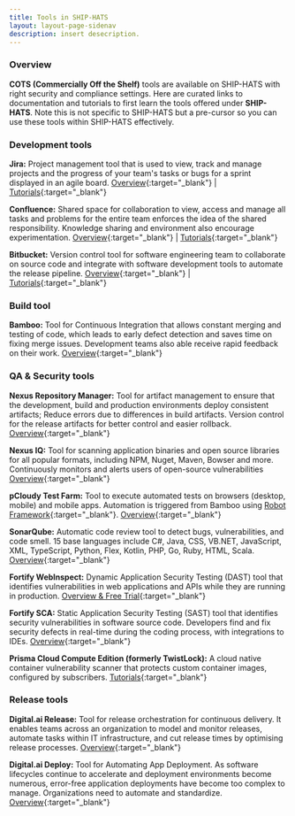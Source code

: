 ```yaml
---
title: Tools in SHIP-HATS
layout: layout-page-sidenav
description: insert desecription.
---
```


### Overview 
 
**COTS (Commercially Off the Shelf)** tools are available on SHIP-HATS with right security and compliance settings. Here are curated links to documentation and tutorials to first learn the tools offered under **SHIP-HATS**. Note this is not specific to SHIP-HATS but a pre-cursor so you can use these tools within SHIP-HATS effectively.  

### Development tools 

**Jira:** Project management tool that is used to view, track and manage projects and the progress of your team's tasks or bugs for a sprint displayed in an agile board. 
[Overview](https://www.atlassian.com/software/jira/guides/getting-started/overview){:target="_blank"} | [Tutorials](https://www.atlassian.com/software/jira/guides/getting-started/basics#step-2-pick-a-template){:target="_blank"}

**Confluence:** Shared space for collaboration to view, access and manage all tasks and problems for the entire team enforces the idea of the shared responsibility. Knowledge sharing and environment also encourage experimentation. 
[Overview](https://www.atlassian.com/software/confluence/guides/get-started/confluence-overview#hosting-options){:target="_blank"} | [Tutorials](https://www.atlassian.com/software/confluence/guides/get-started/set-up){:target="_blank"}

**Bitbucket:** Version control tool for software engineering team to collaborate on source code and integrate with software development tools to automate the release pipeline. 
[Overview](https://www.atlassian.com/software/bitbucket/guides/getting-started/overview){:target="_blank"} | [Tutorials](https://www.atlassian.com/software/bitbucket/guides/basics/bitbucket-interface#your-work){:target="_blank"}

### Build tool 

**Bamboo:** Tool for Continuous Integration that allows constant merging and testing of code, which leads to early defect detection and saves time on fixing merge issues. Development teams also able receive rapid feedback on their work. [Overview](https://www.atlassian.com/software/bamboo){:target="_blank"}

### QA & Security tools 

**Nexus Repository Manager:** Tool for artifact management to ensure that the development, build and production environments deploy consistent artifacts; Reduce errors due to differences in build artifacts. Version control for the release artifacts for better control and easier rollback. [Overview](https://www.sonatype.com/product-nexus-repository){:target="_blank"}

**Nexus IQ:** Tool for scanning application binaries and open source libraries for all popular formats, including NPM, Nuget, Maven, Bowser and more. Continuously monitors and alerts users of open-source vulnerabilities [Overview](https://www.sonatype.com/nexus-iq-server){:target="_blank"}

**pCloudy Test Farm:** Tool to execute automated tests on browsers (desktop, mobile) and mobile apps. Automation is triggered from Bamboo using [Robot Framework](https://robotframework.org/){:target="_blank"}. [Overview](https://www.pcloudy.com/){:target="_blank"}

**SonarQube:** Automatic code review tool to detect bugs, vulnerabilities, and code smell. 15 base languages include C#, Java, CSS, VB.NET, JavaScript, XML, TypeScript, Python, Flex, Kotlin, PHP, Go, Ruby, HTML, Scala. [Overview](https://docs.sonarqube.org/latest/){:target="_blank"} 

**Fortify WebInspect:** Dynamic Application Security Testing (DAST) tool that identifies vulnerabilities in web applications and APIs while they are running in production. [Overview & Free Trial](https://www.microfocus.com/en-us/products/webinspect-dynamic-analysis-dast/overview){:target="_blank"}

**Fortify SCA:** Static Application Security Testing (SAST) tool that identifies security vulnerabilities in software source code. Developers find and fix security defects in real-time during the coding process, with integrations to IDEs. [Overview](https://www.microfocus.com/en-us/products/static-code-analysis-sast/overview){:target="_blank"}

**Prisma Cloud Compute Edition (formerly TwistLock):** A cloud native container vulnerability scanner that protects custom container images, configured by subscribers. [Tutorials](https://docs.paloaltonetworks.com/prisma/prisma-cloud.html){:target="_blank"}

### Release tools 

**Digital.ai Release:** Tool for release orchestration for continuous delivery. It enables teams across an organization to model and monitor releases, automate tasks within IT infrastructure, and cut release times by optimising release processes. [Overview](https://digital.ai/resources/release){:target="_blank"}

**Digital.ai Deploy:** Tool for Automating App Deployment.  As software lifecycles continue to accelerate and deployment environments become numerous, error-free application deployments have become too complex to manage. Organizations need to automate and standardize. [Overview](https://digital.ai/resources/deploy){:target="_blank"}

